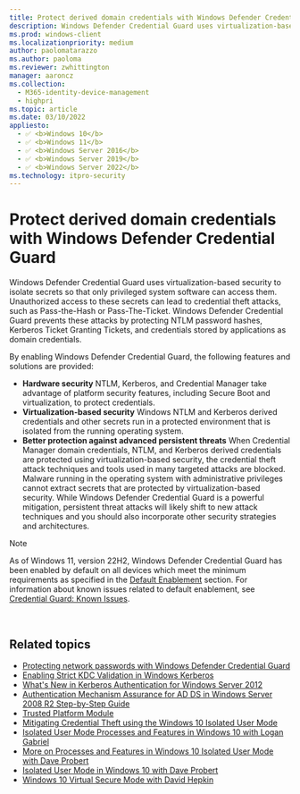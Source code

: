 ```yaml
---
title: Protect derived domain credentials with Windows Defender Credential Guard (Windows)
description: Windows Defender Credential Guard uses virtualization-based security to isolate secrets so that only privileged system software can access them.
ms.prod: windows-client
ms.localizationpriority: medium
author: paolomatarazzo
ms.author: paoloma
ms.reviewer: zwhittington
manager: aaroncz
ms.collection: 
  - M365-identity-device-management
  - highpri
ms.topic: article
ms.date: 03/10/2022
appliesto: 
  - ✅ <b>Windows 10</b>
  - ✅ <b>Windows 11</b>
  - ✅ <b>Windows Server 2016</b>
  - ✅ <b>Windows Server 2019</b>
  - ✅ <b>Windows Server 2022</b>
ms.technology: itpro-security
---
```


# Protect derived domain credentials with Windows Defender Credential Guard

Windows Defender Credential Guard uses virtualization-based security to isolate secrets so that only privileged system software can access them. Unauthorized access to these secrets can lead to credential theft attacks, such as Pass-the-Hash or Pass-The-Ticket. Windows Defender Credential Guard prevents these attacks by protecting NTLM password hashes, Kerberos Ticket Granting Tickets, and credentials stored by applications as domain credentials.

By enabling Windows Defender Credential Guard, the following features and solutions are provided:

-   **Hardware security** NTLM, Kerberos, and Credential Manager take advantage of platform security features, including Secure Boot and virtualization, to protect credentials.
-   **Virtualization-based security** Windows NTLM and Kerberos derived credentials and other secrets run in a protected environment that is isolated from the running operating system.
-   **Better protection against advanced persistent threats** When Credential Manager domain credentials, NTLM, and Kerberos derived credentials are protected using virtualization-based security, the credential theft attack techniques and tools used in many targeted attacks are blocked. Malware running in the operating system with administrative privileges cannot extract secrets that are protected by virtualization-based security. While Windows Defender Credential Guard is a powerful mitigation, persistent threat attacks will likely shift to new attack techniques and you should also incorporate other security strategies and architectures.

> [!NOTE]
> As of Windows 11, version 22H2, Windows Defender Credential Guard has been enabled by default on all devices which meet the minimum requirements as specified in the [Default Enablement](credential-guard-manage.md#default-enablement) section. For information about known issues related to default enablement, see [Credential Guard: Known Issues](credential-guard-known-issues.md#known-issue-single-sign-on-sso-for-network-services-breaks-after-upgrading-to-windows-11-version-22h2).

 
## Related topics

- [Protecting network passwords with Windows Defender Credential Guard](https://www.microsoft.com/itshowcase/Article/Content/831/Protecting-network-passwords-with-Windows-10-Credential-Guard)
- [Enabling Strict KDC Validation in Windows Kerberos](https://www.microsoft.com/download/details.aspx?id=6382)
- [What's New in Kerberos Authentication for Windows Server 2012](/previous-versions/windows/it-pro/windows-server-2012-R2-and-2012/hh831747(v=ws.11))
- [Authentication Mechanism Assurance for AD DS in Windows Server 2008 R2 Step-by-Step Guide](/previous-versions/windows/it-pro/windows-server-2008-R2-and-2008/dd378897(v=ws.10))
- [Trusted Platform Module](/windows/device-security/tpm/trusted-platform-module-overview)
- [Mitigating Credential Theft using the Windows 10 Isolated User Mode](/shows/seth-juarez/mitigating-credential-theft-using-windows-10-isolated-user-mode)
- [Isolated User Mode Processes and Features in Windows 10 with Logan Gabriel](/shows/seth-juarez/isolated-user-mode-processes-features-in-windows-10-logan-gabriel)
- [More on Processes and Features in Windows 10 Isolated User Mode with Dave Probert](/shows/seth-juarez/more-on-processes-features-in-windows-10-isolated-user-mode-dave-probert)
- [Isolated User Mode in Windows 10 with Dave Probert](/shows/seth-juarez/isolated-user-mode-in-windows-10-dave-probert)
- [Windows 10 Virtual Secure Mode with David Hepkin](/shows/seth-juarez/windows-10-virtual-secure-mode-david-hepkin)
